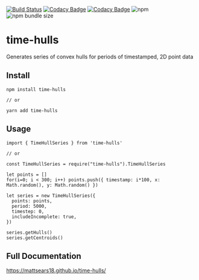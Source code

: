 [![Build Status](https://travis-ci.org/mattsears18/time-hulls.svg?branch=master)](https://travis-ci.org/mattsears18/time-hulls)
[![Codacy Badge](https://api.codacy.com/project/badge/Grade/02990d92270f487dbfdb915bc01c1e30)](https://www.codacy.com/app/mattsears18/time-hulls?utm_source=github.com&utm_medium=referral&utm_content=mattsears18/time-hulls&utm_campaign=Badge_Grade)
[![Codacy Badge](https://api.codacy.com/project/badge/Coverage/02990d92270f487dbfdb915bc01c1e30)](https://www.codacy.com/app/mattsears18/time-hulls?utm_source=github.com&utm_medium=referral&utm_content=mattsears18/time-hulls&utm_campaign=Badge_Coverage)
![npm](https://img.shields.io/npm/v/time-hulls.svg)
![npm bundle size](https://img.shields.io/bundlephobia/min/time-hulls.svg)

# time-hulls

Generates series of convex hulls for periods of timestamped, 2D point data

## Install

    npm install time-hulls

    // or

    yarn add time-hulls

## Usage

    import { TimeHullSeries } from 'time-hulls'

    // or

    const TimeHullSeries = require("time-hulls").TimeHullSeries

    let points = []
    for(i=0; i < 300; i++) points.push({ timestamp: i*100, x: Math.random(), y: Math.random() })

    let series = new TimeHullSeries({
      points: points,
      period: 5000,
      timestep: 0,
      includeIncomplete: true,
    })

    series.getHulls()
    series.getCentroids()

## Full Documentation

<https://mattsears18.github.io/time-hulls/>
